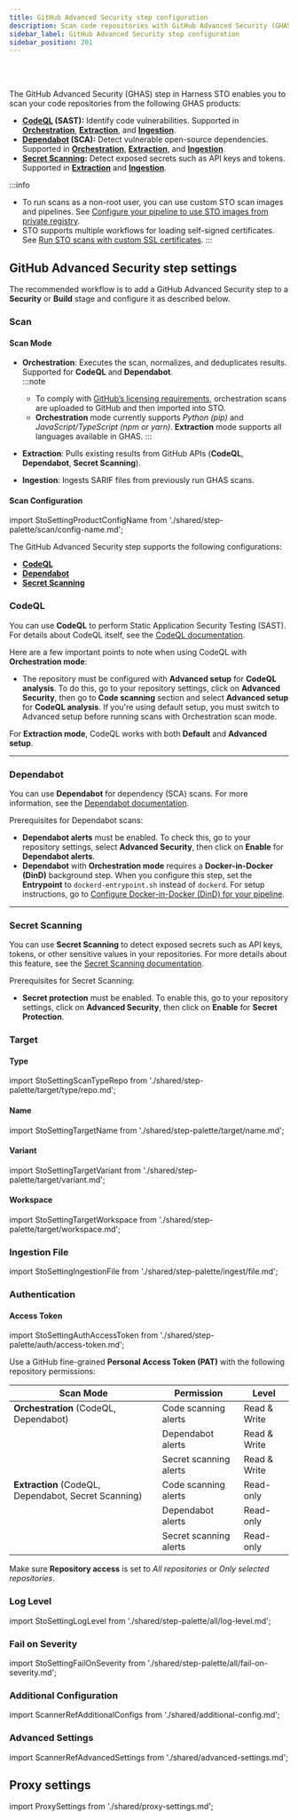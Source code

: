 ```yaml
---
title: GitHub Advanced Security step configuration
description: Scan code repositories with GitHub Advanced Security (GHAS).
sidebar_label: GitHub Advanced Security step configuration
sidebar_position: 201
---
```


<DocsTag text="Code repo scanners" backgroundColor="#cbe2f9" textColor="#0b5cad" link="/docs/security-testing-orchestration/whats-supported/scanners?view-by=target-type#code-repo-scanners" />
<DocsTag text="Orchestration" backgroundColor="#e3cbf9" textColor="#5c0bad" link="/docs/security-testing-orchestration/get-started/key-concepts/run-an-orchestrated-scan-in-sto" />
<DocsTag text="Extraction" backgroundColor="#e3cbf9" textColor="#5c0bad" link="/docs/security-testing-orchestration/get-started/key-concepts/extraction-scans" />
<DocsTag text="Ingestion" backgroundColor="#e3cbf9" textColor="#5c0bad" link="/docs/security-testing-orchestration/get-started/key-concepts/ingest-scan-results-into-an-sto-pipeline" />
<br/>
<br/>

The GitHub Advanced Security (GHAS) step in Harness STO enables you to scan your code repositories from the following GHAS products:

- **[CodeQL](#codeql) (SAST):** Identify code vulnerabilities. Supported in [**Orchestration**](#scan-mode), [**Extraction**](#scan-mode), and [**Ingestion**](#scan-mode).
- **[Dependabot](#dependabot) (SCA):** Detect vulnerable open-source dependencies. Supported in [**Orchestration**](#scan-mode), [**Extraction**](#scan-mode), and [**Ingestion**](#scan-mode).
- **[Secret Scanning](#secret-scanning):** Detect exposed secrets such as API keys and tokens. Supported in [**Extraction**](#scan-mode) and [**Ingestion**](#scan-mode).

:::info
- To run scans as a non-root user, you can use custom STO scan images and pipelines. See [Configure your pipeline to use STO images from private registry](/docs/security-testing-orchestration/use-sto/set-up-sto-pipelines/configure-pipeline-to-use-sto-images-from-private-registry).
- STO supports multiple workflows for loading self-signed certificates. See [Run STO scans with custom SSL certificates](/docs/security-testing-orchestration/use-sto/secure-sto-pipelines/ssl-setup-in-sto/#supported-workflows-for-adding-custom-ssl-certificates).
:::

## GitHub Advanced Security step settings

The recommended workflow is to add a GitHub Advanced Security step to a **Security** or **Build** stage and configure it as described below.

### Scan

#### Scan Mode

- **Orchestration**: Executes the scan, normalizes, and deduplicates results. Supported for **CodeQL** and **Dependabot**.  
  :::note
  - To comply with [GitHub’s licensing requirements](https://docs.github.com/en/get-started/learning-about-github/about-github-advanced-security#about-github-advanced-security-products), orchestration scans are uploaded to GitHub and then imported into STO.  
  - **Orchestration** mode currently supports *Python (pip)* and *JavaScript/TypeScript (npm or yarn)*. **Extraction** mode supports all languages available in GHAS.
  :::

- **Extraction**: Pulls existing results from GitHub APIs (**CodeQL**, **Dependabot**, **Secret Scanning**).  
- **Ingestion**: Ingests SARIF files from previously run GHAS scans.

#### Scan Configuration

import StoSettingProductConfigName from './shared/step-palette/scan/config-name.md';

<StoSettingProductConfigName />

The GitHub Advanced Security step supports the following configurations:
- **[CodeQL](#codeql)**
- **[Dependabot](#dependabot)**
- **[Secret Scanning](#secret-scanning)**

### CodeQL
You can use **CodeQL** to perform Static Application Security Testing (SAST). For details about CodeQL itself, see the [CodeQL documentation](https://docs.github.com/en/code-security/code-scanning/introduction-to-code-scanning/about-code-scanning-with-codeql).  

Here are a few important points to note when using CodeQL with **Orchestration mode**:  
- The repository must be configured with **Advanced setup** for **CodeQL analysis**. To do this, go to your repository settings, click on **Advanced Security**, then go to **Code scanning** section and select **Advanced setup** for **CodeQL analysis**. If you're using default setup, you must switch to Advanced setup before running scans with Orchestration scan mode.  

For **Extraction mode**, CodeQL works with both **Default** and **Advanced setup**.  

---

### Dependabot
You can use **Dependabot** for dependency (SCA) scans. For more information, see the [Dependabot documentation](https://docs.github.com/en/code-security/dependabot/dependabot-alerts/about-dependabot-alerts). 

Prerequisites for Dependabot scans:  
- **Dependabot alerts** must be enabled. To check this, go to your repository settings, select **Advanced Security**, then click on **Enable** for **Dependabot alerts**.  
- **Dependabot** with **Orchestration mode** requires a **Docker-in-Docker (DinD)** background step. When you configure this step, set the **Entrypoint** to `dockerd-entrypoint.sh` instead of `dockerd`. For setup instructions, go to [Configure Docker-in-Docker (DinD) for your pipeline](/docs/security-testing-orchestration/sto-techref-category/security-step-settings-reference#configuring-docker-in-docker-dind-for-your-pipeline).

---

### Secret Scanning
You can use **Secret Scanning** to detect exposed secrets such as API keys, tokens, or other sensitive values in your repositories. For more details about this feature, see the [Secret Scanning documentation](https://docs.github.com/en/code-security/securing-your-organization/understanding-your-organizations-exposure-to-leaked-secrets/choosing-github-secret-protection).  

Prerequisites for Secret Scanning:  
- **Secret protection** must be enabled. To enable this, go to your repository settings, click on **Advanced Security**, then click on **Enable** for **Secret Protection**.

### Target

#### Type
import StoSettingScanTypeRepo from './shared/step-palette/target/type/repo.md';

<StoSettingScanTypeRepo />

#### Name
import StoSettingTargetName from './shared/step-palette/target/name.md';

<StoSettingTargetName />

#### Variant
import StoSettingTargetVariant from './shared/step-palette/target/variant.md';

<StoSettingTargetVariant />

#### Workspace
import StoSettingTargetWorkspace from './shared/step-palette/target/workspace.md';

<StoSettingTargetWorkspace />

### Ingestion File
import StoSettingIngestionFile from './shared/step-palette/ingest/file.md';

<StoSettingIngestionFile />

### Authentication

#### Access Token
import StoSettingAuthAccessToken from './shared/step-palette/auth/access-token.md';

<StoSettingAuthAccessToken />

Use a GitHub fine-grained **Personal Access Token (PAT)** with the following repository permissions:

| **Scan Mode** | **Permission**          | **Level**     |
|---------------|--------------------------|---------------|
| **Orchestration** (CodeQL, Dependabot) | Code scanning alerts   | Read & Write |
|               | Dependabot alerts       | Read & Write |
|               | Secret scanning alerts  | Read & Write |
| **Extraction** (CodeQL, Dependabot, Secret Scanning) | Code scanning alerts   | Read-only |
|               | Dependabot alerts       | Read-only |
|               | Secret scanning alerts  | Read-only |

Make sure **Repository access** is set to *All repositories* or *Only selected repositories*.

### Log Level
import StoSettingLogLevel from './shared/step-palette/all/log-level.md';

<StoSettingLogLevel />

### Fail on Severity
import StoSettingFailOnSeverity from './shared/step-palette/all/fail-on-severity.md';

<StoSettingFailOnSeverity />

### Additional Configuration
import ScannerRefAdditionalConfigs from './shared/additional-config.md';

<ScannerRefAdditionalConfigs />

### Advanced Settings
import ScannerRefAdvancedSettings from './shared/advanced-settings.md';

<ScannerRefAdvancedSettings />

## Proxy settings
import ProxySettings from './shared/proxy-settings.md';

<ProxySettings />
